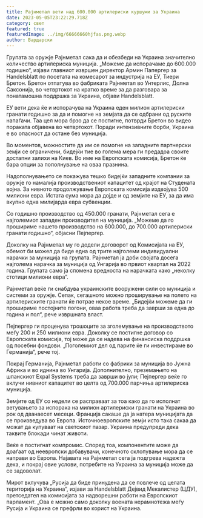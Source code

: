 ```yaml
---
title: Рајнметал вети над 600.000 артилериски куршуми за Украина
date: 2023-05-05T23:22:29.718Z
category: свет
featured: true
featuredImage: ../img/66666660hjfas.png.webp
author: Вардарски
---
```


Групата за оружје Рајнметал сака да и обезбеди на Украина значително количество артилериска муниција. „Можеме да испорачаме до 600.000 годишно“, изјави главниот извршен директор Армин Папергер за Handelsblatt по посетата на комесарот за индустрија на ЕУ, Тиери Бретон. Бретон отпатува во фабриката Рајнметал во Унтерлис, Долна Саксонија, во четвртокот на кратко време за да разговара за понатамошна поддршка за Украина, објави Handelsblatt.

ЕУ вети дека ќе и испорачува на Украина еден милион артилериски гранати годишно за да и помогне на земјата да се одбрани од руските напаѓачи. Таа цел мора брзо да се постигне, потврди Бретон во видео пораката објавена во четвртокот. Поради интензивните борби, Украина е во опасност да остане без муниција.

Во моментов, можностите да им се помогне на западните партнерски земји се ограничени, бидејќи тие во голема мера ги предадоа своите достапни залихи на Киев. Во име на Европската комисија, Бретон ќе бара опции за пополнување на оваа празнина.

Надополнувањето се покажува тешко бидејќи западните компании за оружје го намалија производствениот капацитет од крајот на Студената војна. За нивното продолжување Европската комисија издвојува 500 милиони евра. Истата сума мора да дојде и од земјите на ЕУ, за да има вкупно една милијарда евра субвенции.

Со годишно производство од 450.000 гранати, Рајнметал сега е најголемиот западен производител на муниција. „Можеме да го прошириме нашето производство на 600.000, до 700.000 артилериски гранати годишно“, објасни Пејпергер.

Доколку на Рајнметал му го додели договорот од Комисијата на ЕУ, обемот би можел да биде една од трите најголеми индивидуални нарачки за муниција на групата. Рајнметал ја доби својата досега најголема нарачка за муниција од Унгарија во првиот квартал на 2022 година. Групата само ја спомена вредноста на нарачката како „неколку стотици милиони евра“.

Рајнметал веќе ги снабдува украинските вооружени сили со муниција и системи за оружје. Сепак, сегашното можно проширување на полето на артилериските гранати ќе потрае некое време. „Бидејќи можеме да ги прошириме постојните погони, оваа работа треба да заврши за една до година и пол“, рече извршната власт.

Пејпергер ги проценува трошоците за зголемување на производството меѓу 200 и 250 милиони евра. Доколку се постигне договор со Европската комисија, тој може да се надева на финансиска поддршка од посебни фондови. „Поголемиот дел од парите ќе ги инвестираме во Германија“, рече тој.

Покрај Германија, Рајнметал работи со фабрики за муниција во Јужна Африка и во иднина во Унгарија. Дополнително, преземањето на шпанскиот Expal Systems треба да заврши во јули; Пејпергер веќе го вклучи нивниот капацитет во целта од 700.000 парчиња артилериска муниција.

Земјите од ЕУ со недели се расправаат за тоа како да го исполнат ветувањето за испорака на милион артилериски гранати на Украина во рок од дванаесет месеци. Франција сакаше да ја натера муницијата да се произведува во Европа. Источноевропските земји исто така сакаа да можат да купуваат на светскиот пазар. Украина предупреди дека таквите блокади чинат животи.

Веќе е постигнат компромис. Според тоа, компонентите може да доаѓаат од неевропски добавувачи, конечното склопување мора да се направи во Европа. Најавата на Рајнметал сега ја подгрева надежта дека, и покрај овие услови, потребите на Украина за муниција може да се задоволат.

Мирот вклучува „Русија да биде принудена да се повлече од целата територија на Украина“, изјави за Handelsblatt Дејвид Мекалистер (ЦДУ), претседател на комисијата за надворешни работи на Европскиот парламент. „Ова е можно само доколку воената нерамнотежа меѓу Русија и Украина се префрли во корист на Украина.
